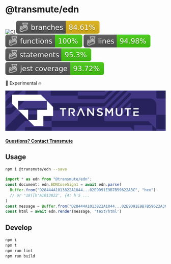 # @transmute/edn

[![CI](https://github.com/transmute-industries/edn/actions/workflows/ci.yml/badge.svg)](https://github.com/transmute-industries/edn/actions/workflows/ci.yml)
![Branches](./badges/coverage-branches.svg)
![Functions](./badges/coverage-functions.svg)
![Lines](./badges/coverage-lines.svg)
![Statements](./badges/coverage-statements.svg)
![Jest coverage](./badges/coverage-jest%20coverage.svg)

<!-- [![NPM](https://nodei.co/npm/@transmute/edn.png?mini=true)](https://npmjs.org/package/@transmute/edn) -->

🚧 Experimental 🔥

<img src="./transmute-banner.png" />

#### [Questions? Contact Transmute](https://transmute.typeform.com/to/RshfIw?typeform-source=edn)

## Usage

```bash
npm i @transmute/edn --save
```

```ts
import * as edn from "@transmute/edn";
const document: edn.EDNCoseSign1 = await edn.parse(
  Buffer.from("D28444A1013822A1044...02E9D91E9B7B59622A3C", "hex")
  // or "18([h'A1013822', {4: h'5 ...
)
const message = Buffer.from("D28444A1013822A1044...02E9D91E9B7B59622A3C", "hex");
const html = await edn.render(message, 'text/html')
```

## Develop

```bash
npm i
npm t
npm run lint
npm run build
```
